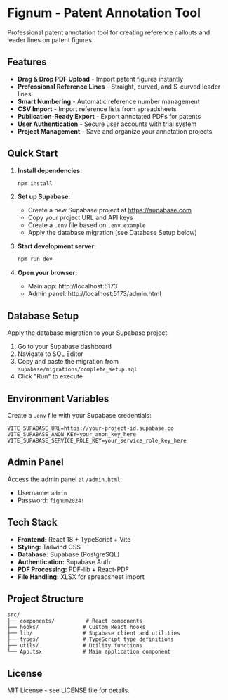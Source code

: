 # Fignum - Patent Annotation Tool

Professional patent annotation tool for creating reference callouts and leader lines on patent figures.

## Features

- **Drag & Drop PDF Upload** - Import patent figures instantly
- **Professional Reference Lines** - Straight, curved, and S-curved leader lines
- **Smart Numbering** - Automatic reference number management
- **CSV Import** - Import reference lists from spreadsheets
- **Publication-Ready Export** - Export annotated PDFs for patents
- **User Authentication** - Secure user accounts with trial system
- **Project Management** - Save and organize your annotation projects

## Quick Start

1. **Install dependencies:**
   ```bash
   npm install
   ```

2. **Set up Supabase:**
   - Create a new Supabase project at https://supabase.com
   - Copy your project URL and API keys
   - Create a `.env` file based on `.env.example`
   - Apply the database migration (see Database Setup below)

3. **Start development server:**
   ```bash
   npm run dev
   ```

4. **Open your browser:**
   - Main app: http://localhost:5173
   - Admin panel: http://localhost:5173/admin.html

## Database Setup

Apply the database migration to your Supabase project:

1. Go to your Supabase dashboard
2. Navigate to SQL Editor
3. Copy and paste the migration from `supabase/migrations/complete_setup.sql`
4. Click "Run" to execute

## Environment Variables

Create a `.env` file with your Supabase credentials:

```env
VITE_SUPABASE_URL=https://your-project-id.supabase.co
VITE_SUPABASE_ANON_KEY=your_anon_key_here
VITE_SUPABASE_SERVICE_ROLE_KEY=your_service_role_key_here
```

## Admin Panel

Access the admin panel at `/admin.html`:
- Username: `admin`
- Password: `fignum2024!`

## Tech Stack

- **Frontend:** React 18 + TypeScript + Vite
- **Styling:** Tailwind CSS
- **Database:** Supabase (PostgreSQL)
- **Authentication:** Supabase Auth
- **PDF Processing:** PDF-lib + React-PDF
- **File Handling:** XLSX for spreadsheet import

## Project Structure

```
src/
├── components/          # React components
├── hooks/              # Custom React hooks
├── lib/                # Supabase client and utilities
├── types/              # TypeScript type definitions
├── utils/              # Utility functions
└── App.tsx             # Main application component
```

## License

MIT License - see LICENSE file for details.